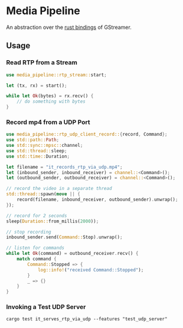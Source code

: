 # Media Pipeline

An abstraction over the [rust bindings](https://github.com/sdroege/gstreamer-rs) of GStreamer.

## Usage

### Read RTP from a Stream

```rust
use media_pipeline::rtp_stream::start;

let (tx, rx) = start();

while let Ok(bytes) = rx.recv() {
    // do something with bytes
}
```

### Record mp4 from a UDP Port

```rust
use media_pipeline::rtp_udp_client_record::{record, Command};
use std::path::Path;
use std::sync::mpsc::channel;
use std::thread::sleep;
use std::time::Duration;

let filename = "it_records_rtp_via_udp.mp4";
let (inbound_sender, inbound_receiver) = channel::<Command>();
let (outbound_sender, outbound_receiver) = channel::<Command>();

// record the video in a separate thread
std::thread::spawn(move || {
    record(filename, inbound_receiver, outbound_sender).unwrap();
});

// record for 2 seconds
sleep(Duration::from_millis(2000));

// stop recording
inbound_sender.send(Command::Stop).unwrap();

// listen for commands
while let Ok(command) = outbound_receiver.recv() {
    match command {
        Command::Stopped => {
            log::info!("received Command::Stopped");
        }
        _ => {}
    }
}
```

### Invoking a Test UDP Server

```shell
cargo test it_serves_rtp_via_udp --features "test_udp_server"
```